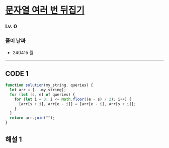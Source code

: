 # [문자열 여러 번 뒤집기](https://school.programmers.co.kr/learn/courses/30/lessons/181913?language=javascript)

### Lv. 0

### 풀이 날짜

- 240415 월

---

## CODE 1

```javascript
function solution(my_string, queries) {
  let arr = [...my_string];
  for (let [s, e] of queries) {
    for (let i = 0; i <= Math.floor((e - s) / 2); i++) {
      [arr[s + i], arr[e - i]] = [arr[e - i], arr[s + i]];
    }
  }
  return arr.join("");
}
```

## 해설 1
